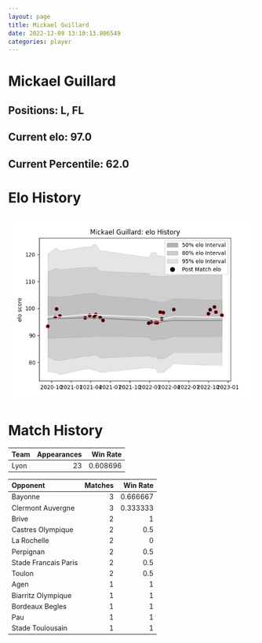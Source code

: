 ```yaml
---  
layout: page  
title: Mickael Guillard  
date: 2022-12-09 13:10:13.806549  
categories: player  
---
```

# Mickael Guillard

## Positions: L, FL

## Current elo: 97.0

## Current Percentile: 62.0

# Elo History


![elo history](history_MickaelGuillard.png)
# Match History


| Team   |   Appearances |   Win Rate |
|:-------|--------------:|-----------:|
| Lyon   |            23 |   0.608696 |

| Opponent             |   Matches |   Win Rate |
|:---------------------|----------:|-----------:|
| Bayonne              |         3 |   0.666667 |
| Clermont Auvergne    |         3 |   0.333333 |
| Brive                |         2 |   1        |
| Castres Olympique    |         2 |   0.5      |
| La Rochelle          |         2 |   0        |
| Perpignan            |         2 |   0.5      |
| Stade Francais Paris |         2 |   0.5      |
| Toulon               |         2 |   0.5      |
| Agen                 |         1 |   1        |
| Biarritz Olympique   |         1 |   1        |
| Bordeaux Begles      |         1 |   1        |
| Pau                  |         1 |   1        |
| Stade Toulousain     |         1 |   1        |